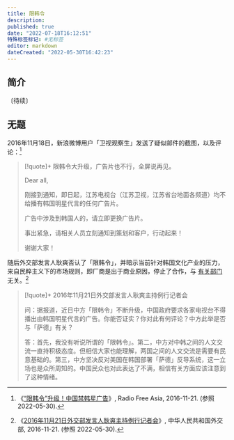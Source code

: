 ```yaml
---
title: 限韩令
description:
published: true
date: "2022-07-18T16:12:51"
特殊标签标记: #无标签
editor: markdown
dateCreated: "2022-05-30T16:42:23"
---
```


## 简介

〔待续〕

## 无题

2016年11月18日，新浪微博用户「卫视观察生」发送了疑似邮件的截图，以及评论：[^1052]

[^1052]: 《[“限韩令”升级！中国禁韩星广告](https://web.archive.org/web/20161122185600/http://www.rfa.org/mandarin/yataibaodao/junshiwaijiao/ql3-11212016105202.html)》, Radio Free Asia, 2016-11-21. (参照 2022-05-30).

> [!quote]+ 限韩令大升级，广告片也不行，全屏说再见。
>
> Dear all,
>
> 刚接到通知，即日起，江苏电视台（江苏卫视，江苏省台地面各频道）均不给播有韩国明星代言的任何广告片。
>
> 广告中涉及到韩国人的，请立即更换广告片。
>
> 事出紧急，请相关人员立刻通知到策划和客户，行动起来！
>
> 谢谢大家！

随后外交部发言人耿爽否认了「限韩令」，并暗示当前针对韩国文化产业的压力，来自民粹主义下的市场规则，即厂商是出于商业原因，停止了合作，与 [有关部门](/censorship/有关部门.md) 无关。[^1417]

[^1417]: 《[2016年11月21日外交部发言人耿爽主持例行记者会](https://web.archive.org/web/20161124024816/http://www.mfa.gov.cn/web/fyrbt_673021/t1417148.shtml)》, 中华人民共和国外交部, 2016-11-21. (参照 2022-05-30).

> [!quote]+ 2016年11月21日外交部发言人耿爽主持例行记者会
>
> 问：据报道，近日中方「限韩令」不断升级，中国政府要求各家电视台不得播出由韩国明星代言的广告。你能否证实？你对此有何评论？中方此举是否与「萨德」有关？
>
> 答：首先，我没有听说所谓的「限韩令」。第二，中方对中韩之间的人文交流一直持积极态度。但相信大家也能理解，两国之间的人文交流是需要有民意基础的。第三，中方坚决反对美国在韩国部署「萨德」反导系统，这一立场也是众所周知的。中国民众也对此表达了不满，相信有关方面应该注意到了这种情绪。
